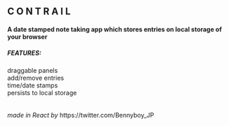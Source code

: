 <h2>C O N T R A I L</h2>
<h4>A date stamped note taking app which stores entries on local storage of your browser</h4>

<h5>FEATURES:</h5>
draggable panels<br>
add/remove entries<br>
time/date stamps<br>
persists to local storage<br><br><br>
<i>made in React by</i> https://twitter.com/Bennyboy_JP